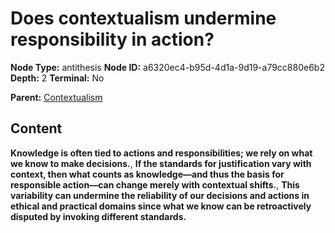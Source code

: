 # Does contextualism undermine responsibility in action?

**Node Type:** antithesis
**Node ID:** a6320ec4-b95d-4d1a-9d19-a79cc880e6b2
**Depth:** 2
**Terminal:** No

**Parent:** [Contextualism](contextualism.md)

## Content

**Knowledge is often tied to actions and responsibilities; we rely on what we know to make decisions.**, **If the standards for justification vary with context, then what counts as knowledge—and thus the basis for responsible action—can change merely with contextual shifts.**, **This variability can undermine the reliability of our decisions and actions in ethical and practical domains since what we know can be retroactively disputed by invoking different standards.**
